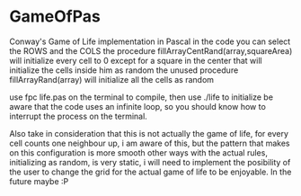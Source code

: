 # GameOfPas
Conway's Game of Life implementation in Pascal 
in the code you can select the ROWS and the COLS
the procedure fillArrayCentRand(array,squareArea) will initialize every cell to 0 except for a square in the center that will initialize the cells inside him as random
the unused procedure fillArrayRand(array) will initialize all the cells as random

use fpc life.pas on the terminal to compile, then use ./life to initialize
be aware that the code uses an infinite loop, so you should know how to interrupt the process on the terminal.


Also take in consideration that this is not actually the game of life, for every cell counts one neighbour up, i am aware of this, but the 
pattern that makes on this configuration is more smooth other ways with the actual rules, initializing as random, is very static, i will need to implement the posibility of the user to change the grid for the actual game of life to be enjoyable. In the future maybe :P
